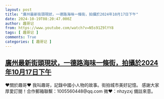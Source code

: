 ```yaml
---
layout: post
title: "廣州最新街頭現狀，一德路海味一條街，拍攝於2024年10月17日下午"
date: 2024-10-19T08:20:47.000Z
author: 趣哥记
from: https://www.youtube.com/watch?v=N5s91Z9lYY8
tags: [ 趣哥记 ]
comments: True
categories: [ 趣哥记 ]
---
```

<!--1729326047000-->
[廣州最新街頭現狀，一德路海味一條街，拍攝於2024年10月17日下午](https://www.youtube.com/watch?v=N5s91Z9lYY8)
------

<div>
♥關於趣哥♥  我叫趣哥，記錄中國小人物的故事。街拍城市美好記憶。  感謝大家厚愛訂閱！合作郵箱聯繫：1005560448@qq.com 微❤：nhzyzxj 備註來意。
</div>
